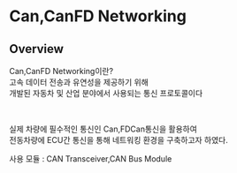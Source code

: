 # Can,CanFD Networking

## Overview

Can,CanFD Networking이란? <br>고속 데이터 전송과 유연성을 제공하기 위해 <br>개발된 자동차 및 산업 분야에서 사용되는 통신 프로토콜이다

<br>

실제 차량에 필수적인 통신인 Can,FDCan통신을 활용하여 <br>전동차량에 ECU간 통신을 통해 네트워킹 환경을 구축하고자 하였다.<br>



사용 모듈 : CAN Transceiver,CAN Bus Module
